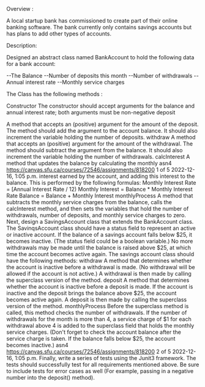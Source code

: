  Overview :
 
A local startup bank has commissioned to create part of their online banking
software. The bank currently only contains savings accounts but has plans to add other types of
accounts. 

Description:

Designed an abstract class named BankAccount to hold the following data for a bank account:

--The Balance
--Number of deposits this month
--Number of withdrawals
--Annual interest rate
--Monthly service charges

The Class has the following methods :

Constructor The constructor should accept arguments for the balance and
annual interest rate; both arguments must be non-negative
deposit

A method that accepts an (positive) argument for the amount of
the deposit. The method should add the argument to the
account balance. It should also increment the variable holding
the number of deposits.
withdraw
A method that accepts an (positive) argument for the amount of
the withdrawal. The method should subtract the argument from
the balance. It should also increment the variable holding the
number of withdrawals.
calcInterest A method that updates the balance by calculating the monthly
asn4 https://canvas.sfu.ca/courses/72546/assignments/818200
1 of 5 2022-12-16, 1:05 p.m.
interest earned by the account, and adding this interest to the
balance. This is performed by the following formulas:
Monthly Interest Rate = [Annual Interest Rate / 12)
Monthly Interest = Balance * Monthly Interest Rate
Balance = Balance + Monthly Interest
monthlyProcess
A method that subtracts the monthly service charges from the
balance, calls the calcInterest method, and then sets the
variables that hold the number of withdrawals, number of
deposits, and monthly service charges to zero.
Next, design a SavingsAccount class that extends the BankAccount class. The SavinqsAccount class
should have a status field to represent an active or inactive account. If the balance of a savings
account falls below $25, it becomes inactive. (The status field could be a boolean variable.) No more
withdrawals may be made until the balance is raised above $25, at which time the account becomes
active again. The savings account class should have the following methods:
withdraw
A method that determines whether the account is inactive
before a withdrawal is made. (No withdrawal will be allowed if
the account is not active.) A withdrawal is then made by
calling the superclass version of the method.
deposit
A method that determines whether the account is inactive
before a deposit is made. If the account is inactive and the
deposit brings the balance above $25, the account becomes
active again. A deposit is then made by calling the superclass
version of the method.
monthlyProcess
Before the superclass method is called, this method checks
the number of withdrawals. If the number of withdrawals for
the month is more than 4, a service charge of $1 for each
withdrawal above 4 is added to the superclass field that holds
the monthly service charges. (Don't forget to check the
account balance after the service charge is taken. If the
balance falls below $25, the account becomes inactive.)
asn4 https://canvas.sfu.ca/courses/72546/assignments/818200
2 of 5 2022-12-16, 1:05 p.m.
Finally, write a series of tests using the Junit3 framework. The tests should successfully test for all
requirements mentioned above. Be sure to include tests for error cases as well (For example,
passing in a negative number into the deposit() method).
